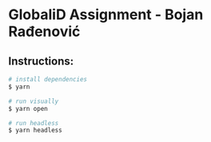 # GlobaliD Assignment -  Bojan Rađenović

## Instructions:

``` bash
# install dependencies
$ yarn

# run visually
$ yarn open

# run headless
$ yarn headless
``` 
